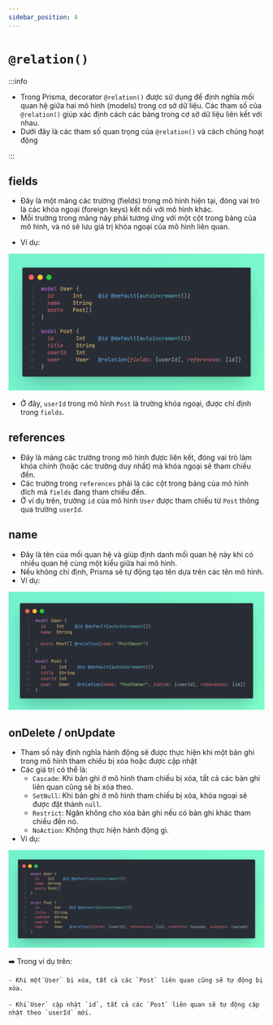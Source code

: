 ```yaml
---
sidebar_position: 4
---
```


# `@relation()`

:::info

- Trong Prisma, decorator `@relation()` được sử dụng để định nghĩa mối quan hệ giữa hai mô hình (models) trong cơ sở dữ liệu. Các tham số của `@relation()` giúp xác định cách các bảng trong cơ sở dữ liệu liên kết với nhau.
- Dưới đây là các tham số quan trọng của `@relation()` và cách chúng hoạt động

:::

## fields

- Đây là một mảng các trường (fields) trong mô hình hiện tại, đóng vai trò là các khóa ngoại (foreign keys) kết nối với mô hình khác.
- Mỗi trường trong mảng này phải tương ứng với một cột trong bảng của mô hình, và nó sẽ lưu giá trị khóa ngoại của mô hình liên quan.

* Ví dụ:

![1729495442541](image/@relation/1729495442541.png)

- Ở đây, `userId` trong mô hình `Post` là trường khóa ngoại, được chỉ định trong `fields`.

## references

- Đây là mảng các trường trong mô hình được liên kết, đóng vai trò làm khóa chính (hoặc các trường duy nhất) mà khóa ngoại sẽ tham chiếu đến.
- Các trường trong `references` phải là các cột trong bảng của mô hình đích mà `fields` đang tham chiếu đến.
- Ở ví dụ trên, trường `id` của mô hình `User` được tham chiếu từ `Post` thông qua trường `userId`.

## name

- Đây là tên của mối quan hệ và giúp định danh mối quan hệ này khi có nhiều quan hệ cùng một kiểu giữa hai mô hình.
- Nếu không chỉ định, Prisma sẽ tự động tạo tên dựa trên các tên mô hình.
- Ví dụ:

![1729495624839](image/@relation/1729495624839.png)

## onDelete / onUpdate

- Tham số này định nghĩa hành động sẽ được thực hiện khi một bản ghi trong mô hình tham chiếu bị xóa hoặc được cập nhật
- Các giá trị có thể là:
  - `Cascade`: Khi bản ghi ở mô hình tham chiếu bị xóa, tất cả các bản ghi liên quan cũng sẽ bị xóa theo.
  - `SetNull`: Khi bản ghi ở mô hình tham chiếu bị xóa, khóa ngoại sẽ được đặt thành `null`.
  - `Restrict`: Ngăn không cho xóa bản ghi nếu có bản ghi khác tham chiếu đến nó.
  - `NoAction`: Không thực hiện hành động gì.
- Ví dụ:

![1729495821947](image/@relation/1729495821947.png)

➡️ Trong ví dụ trên:

    - Khi một`User` bị xóa, tất cả các `Post` liên quan cũng sẽ tự động bị xóa.

    - Khi`User` cập nhật `id`, tất cả các `Post` liên quan sẽ tự động cập nhật theo `userId` mới.
